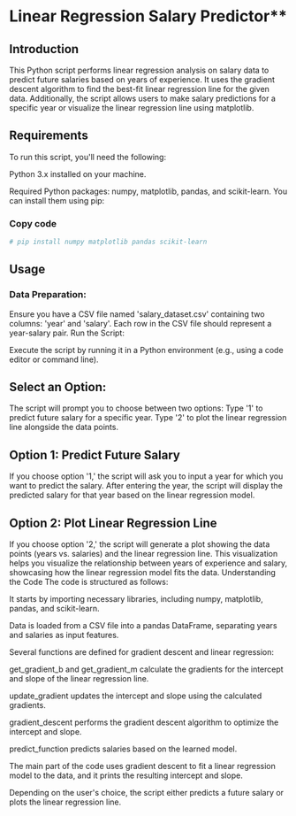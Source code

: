 # Linear Regression Salary Predictor**

## Introduction
This Python script performs linear regression analysis on salary data to predict future salaries based on years of experience. It uses the gradient descent algorithm to find the best-fit linear regression line for the given data. Additionally, the script allows users to make salary predictions for a specific year or visualize the linear regression line using matplotlib.

## Requirements
To run this script, you'll need the following:

Python 3.x installed on your machine.

Required Python packages: numpy, matplotlib, pandas, and scikit-learn. You can install them using pip:

### Copy code
```bash
# pip install numpy matplotlib pandas scikit-learn
```
## Usage
### Data Preparation:

Ensure you have a CSV file named 'salary_dataset.csv' containing two columns: 'year' and 'salary'.
Each row in the CSV file should represent a year-salary pair.
Run the Script:

Execute the script by running it in a Python environment (e.g., using a code editor or command line).
## Select an Option:

The script will prompt you to choose between two options:
Type '1' to predict future salary for a specific year.
Type '2' to plot the linear regression line alongside the data points.
## Option 1: Predict Future Salary
If you choose option '1,' the script will ask you to input a year for which you want to predict the salary.
After entering the year, the script will display the predicted salary for that year based on the linear regression model.
## Option 2: Plot Linear Regression Line
If you choose option '2,' the script will generate a plot showing the data points (years vs. salaries) and the linear regression line.
This visualization helps you visualize the relationship between years of experience and salary, showcasing how the linear regression model fits the data.
Understanding the Code
The code is structured as follows:

It starts by importing necessary libraries, including numpy, matplotlib, pandas, and scikit-learn.

Data is loaded from a CSV file into a pandas DataFrame, separating years and salaries as input features.

Several functions are defined for gradient descent and linear regression:

get_gradient_b and get_gradient_m calculate the gradients for the intercept and slope of the linear regression line.

update_gradient updates the intercept and slope using the calculated gradients.

gradient_descent performs the gradient descent algorithm to optimize the intercept and slope.

predict_function predicts salaries based on the learned model.

The main part of the code uses gradient descent to fit a linear regression model to the data, and it prints the resulting intercept and slope.

Depending on the user's choice, the script either predicts a future salary or plots the linear regression line.
